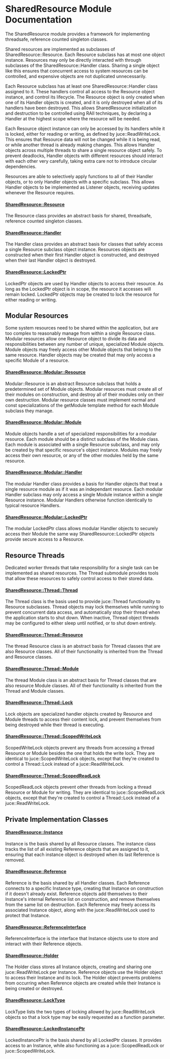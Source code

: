 # SharedResource Module Documentation
The SharedResource module provides a framework for implementing threadsafe, reference counted singleton classes.

Shared resources are implemented as subclasses of SharedResource\::Resource.  Each Resource subclass has at most one object instance. Resources may only be directly interacted with through subclasses of the SharedResource\::Handler class. Sharing a single object like this ensures that concurrent access to system resources can be controlled, and expensive objects are not duplicated unnecessarily.

Each Resource subclass has at least one SharedResource::Handler class assigned to it. These handlers control all access to the Resource object instance, and control its lifecycle. The Resource object is only created when one of its Handler objects is created, and it is only destroyed when all of its handlers have been destroyed. This allows SharedResource initialization and destruction to be controlled using RAII techniques, by declaring a Handler at the highest scope where the resource will be needed.  

Each Resource object instance can only be accessed by its handlers while it is locked, either for reading or writing, as defined by juce::ReadWriteLock. This ensures that Resource data will not be changed while it is being read, or while another thread is already making changes. This allows Handler objects across multiple threads to share a single resource object safely. To prevent deadlocks, Handler objects with different resources should interact with each other very carefully, taking extra care not to introduce circular dependencies. 

Resources are able to selectively apply functions to all of their Handler objects, or to only Handler objects with a specific subclass. This allows Handler objects to be implemented as Listener objects, receiving updates whenever the Resource requires.

#### [SharedResource\::Resource](../../Source/Foundation/SharedResource/SharedResource_Resource.h)
The Resource class provides an abstract basis for shared, threadsafe, reference counted singleton classes.

#### [SharedResource\::Handler](../../Source/Foundation/SharedResource/SharedResource_Handler.h)
The Handler class provides an abstract basis for classes that safely access a single Resource subclass object instance. Resources objects are constructed when their first Handler object is constructed, and destroyed when their last Handler object is destroyed.

#### [SharedResource\::LockedPtr](../../Source/Foundation/SharedResource/SharedResource_LockedPtr.h)
LockedPtr objects are used by Handler objects to access their resource. As long as the LockedPtr object is in scope, the resource it accesses will remain locked. LockedPtr objects may be created to lock the resource for either reading or writing.

## Modular Resources
Some system resources need to be shared within the application, but are too complex to reasonably manage from within a single Resource class. Modular resources allow one Resource object to divide its data and responsibilities between any number of unique, specialized Module objects. Module objects may freely access other Module objects that belong to the same resource. Handler objects may be created that may only access a specific Module of a resource.

#### [SharedResource\::Modular\::Resource](../../Source/Foundation/SharedResource/Modular/SharedResource_Modular_Resource.h)
Modular\::Resource is an abstract Resource subclass that holds a predetermined set of Module objects. Modular resources must create all of their modules on construction, and destroy all of their modules only on their own destruction. Modular resource classes must implement normal and const specializations of the getModule template method for each Module subclass they manage.

#### [SharedResource\::Modular\::Module](../../Source/Foundation/SharedResource/Modular/SharedResource_Modular_Module.h)
Module objects handle a set of specialized responsibilities for a modular resource. Each module should be a distinct subclass of the Module class. Each module is associated with a single Resource subclass, and may only be created by that specific resource's object instance. Modules may freely access their own resource, or any of the other modules held by the same resource.

#### [SharedResource\::Modular\::Handler](../../Source/Foundation/SharedResource/Modular/SharedResource_Modular_Handler.h)
The modular Handler class provides a basis for Handler objects that treat a single resource module as if it was an independant resource. Each modular Handler subclass may only access a single Module instance within a single Resource instance. Modular Handlers otherwise function identically to typical resource Handlers.

#### [SharedResource\::Modular\::LockedPtr](../../Source/Foundation/SharedResource/Modular/SharedResource_Modular_LockedPtr.h)
The modular LockedPtr class allows modular Handler objects to securely access their Module the same way SharedResource\::LockedPtr objects provide secure access to a Resource.


## Resource Threads
Dedicated worker threads that take responsibility for a single task can be implemented as shared resources. The Thread submodule provides tools that allow these resources to safely control access to their stored data.

#### [SharedResource::Thread::Thread](../../Source/Foundation/SharedResource/Thread/SharedResource_Thread_Thread.h)
The Thread class is the basis used to provide juce::Thread functionality to Resource subclasses. Thread objects may lock themselves while running to prevent concurrent data access, and automatically stop their thread when the application starts to shut down. When inactive, Thread object threads may be configured to either sleep until notified, or to shut down entirely.

#### [SharedResource::Thread::Resource](../../Source/Foundation/SharedResource/Thread/SharedResource_Thread_Resource.h)
The thread Resource class is an abstract basis for Thread classes that are also Resource classes. All of their functionality is inherited from the Thread and Resource classes.

#### [SharedResource::Thread::Module](../../Source/Foundation/SharedResource/Thread/SharedResource_Thread_Module.h)
The thread Module class is an abstract basis for Thread classes that are also resource Module classes. All of their functionality is inherited from the Thread and Module classes.

#### [SharedResource::Thread::Lock](../../Source/Foundation/SharedResource/Thread/SharedResource_Thread_Lock.h)
Lock objects are specialized handler objects created by Resource and Module threads to access their content lock, and prevent themselves from being destroyed while their thread is executing.

#### [SharedResource::Thread::ScopedWriteLock](../../Source/Foundation/SharedResource/Thread/SharedResource_Thread_ScopedWriteLock.h)
ScopedWriteLock objects prevent any threads from accessing a thread Resource or Module besides the one that holds the write lock. They are identical to juce\::ScopedWriteLock objects, except that they're created to control a Thread\::Lock instead of a juce\::ReadWriteLock.

#### [SharedResource::Thread::ScopedReadLock](../../Source/Foundation/SharedResource/Thread/SharedResource_Thread_ScopedReadLock.h)
ScopedReadLock objects prevent other threads from locking a thread Resource or Module for writing. They are identical to juce\::ScopedReadLock objects, except that they're created to control a Thread\::Lock instead of a juce\::ReadWriteLock.

## Private Implementation Classes

#### [SharedResource::Instance](../../Source/Foundation/SharedResource/Implementation/SharedResource_Instance.h)
Instance is the basis shared by all Resource classes. The instance class tracks the list of all existing Reference objects that are assigned to it, ensuring that each instance object is destroyed when its last Reference is removed.

#### [SharedResource::Reference](../../Source/Foundation/SharedResource/Implementation/SharedResource_Reference.h)
Reference is the basis shared by all Handler classes. Each Reference connects to a specific Instance type, creating that Instance on construction if it doesn't already exist. Reference objects add themselves to their Instance's internal Reference list on construction, and remove themselves from the same list on destruction. Each Reference may freely access its associated Instance object, along with the juce\::ReadWriteLock used to protect that Instance.

#### [SharedResource::ReferenceInterface](../../Source/Foundation/SharedResource/Implementation/SharedResource_ReferenceInterface.h)
ReferenceInterface is the interface that Instance objects use to store and interact with their Reference objects.

#### [SharedResource::Holder](../../Source/Foundation/SharedResource/Implementation/SharedResource_Holder.h)
The Holder class stores all Instance objects, creating and sharing one juce\::ReadWriteLock per Instance. Reference objects use the Holder object to access their Instance and its lock. The Holder object prevents problems from occurring when Reference objects are created while their Instance is being created or destroyed.

#### [SharedResource::LockType](../../Source/Foundation/SharedResource/Implementation/SharedResource_LockType.h)
LockType lists the two types of locking allowed by juce\::ReadWriteLock objects so that a lock type may be easily requested as a function parameter.

#### [SharedResource::LockedInstancePtr](../../Source/Foundation/SharedResource/Implementation/SharedResource_LockedInstancePtr.h)
LockedInstancePtr is the basis shared by all LockedPtr classes. It provides access to an Instance, while also functioning as a juce\::ScopedReadLock or juce\::ScopedWriteLock.
